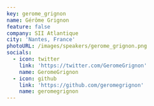 ```yaml
---
key: gerome_grignon
name: Gérôme Grignon
feature: false
company: SII Atlantique
city: 'Nantes, France'
photoURL: /images/speakers/gerome_grignon.png
socials:
  - icon: twitter
    link: 'https://twitter.com/GeromeGrignon'
    name: GeromeGrignon
  - icon: github
    link: 'https://github.com/geromegrignon'
    name: geromegrignon
---
```

